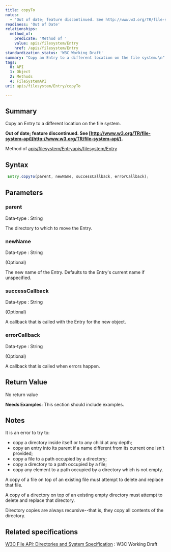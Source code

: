 ```yaml
---
title: copyTo
notes:
  - 'Out of date; feature discontinued. See http://www.w3.org/TR/file-system-api/.'
readiness: 'Out of Date'
relationships:
  method_of:
    predicate: 'Method of '
    value: apis/filesystem/Entry
    href: /apis/filesystem/Entry
standardization_status: 'W3C Working Draft'
summary: "Copy an Entry to a different location on the file system.\n"
tags:
  0: API
  1: Object
  2: Methods
  4: FileSystemAPI
uri: apis/filesystem/Entry/copyTo

---
```

## <span>Summary</span>

Copy an Entry to a different location on the file system.

**Out of date; feature discontinued. See [http://www.w3.org/TR/file-system-api](http://www.w3.org/TR/file-system-api/).**

Method of [apis/filesystem/Entry](/apis/filesystem/Entry)[apis/filesystem/Entry](/apis/filesystem/Entry)

## <span>Syntax</span>

``` js
 Entry.copyTo(parent, newName, successCallback, errorCallback);
```

## <span>Parameters</span>

### <span>parent</span>

 Data-type
:   String

 The directory to which to move the Entry.

### <span>newName</span>

 Data-type
:   String

(Optional)

The new name of the Entry. Defaults to the Entry's current name if unspecified.

### <span>successCallback</span>

 Data-type
:   String

(Optional)

A callback that is called with the Entry for the new object.

### <span>errorCallback</span>

 Data-type
:   String

(Optional)

A callback that is called when errors happen.

## <span>Return Value</span>

No return value

**Needs Examples**: This section should include examples.

## <span>Notes</span>

It is an error to try to:

-   copy a directory inside itself or to any child at any depth;
-   copy an entry into its parent if a name different from its current one isn't provided;
-   copy a file to a path occupied by a directory;
-   copy a directory to a path occupied by a file;
-   copy any element to a path occupied by a directory which is not empty.

A copy of a file on top of an existing file must attempt to delete and replace that file.

A copy of a directory on top of an existing empty directory must attempt to delete and replace that directory.

Directory copies are always recursive--that is, they copy all contents of the directory.

## <span>Related specifications</span>

[W3C File API: Directories and System Specification](http://dev.w3.org/2009/dap/file-system/pub/FileSystem/)
:   W3C Working Draft
